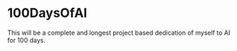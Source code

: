 # 100DaysOfAI
This will be a complete and longest project based dedication of myself to AI for 100 days.
